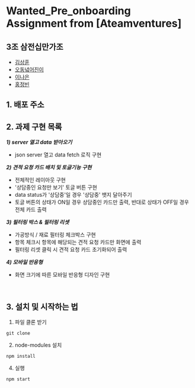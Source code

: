 # Wanted_Pre_onboarding Assignment from [Ateamventures]

## 3조 삼전십만가조

- [김상훈](https://github.com/Ho0on)
- [오동녘어진이](https://github.com/eojine94)
- [이나은](https://github.com/cotton-cotton)
- [홍정빈](https://github.com/tohjbin2)

## 1. 배포 주소



## 2. 과제 구현 목록

***1) server 열고 data 받아오기***
- json server 열고 data fetch 로직 구현

***2) 견적 요청 카드 배치 및 토글기능 구현***
- 전체적인 레이아웃 구현
- '상담중인 요청만 보기' 토글 버튼 구현
- data status가 '상담중'일 경우 '상담중' 뱃지 달아주기
- 토글 버튼의 상태가 ON일 경우 상담중인 카드만 출력, 반대로 상태가 OFF일 경우 전체 카드 출력

***3) 필터링 박스 & 필터링 리셋***
- 가공방식 / 재료 필터링 체크박스 구현
- 항목 체크시 항목에 해당되는 견적 요청 카드만 화면에 출력
- 필터링 리셋 클릭 시 견적 요청 카드 초기화되어 출력

***4) 모바일 반응형***
- 화면 크기에 따른 모바일 반응형 디자인 구현
<br>

## 3. 설치 및 시작하는 법

1. 파일 클론 받기

```
git clone 
```

2. node-modules 설치

```
npm install
```

4. 실행

```
npm start
```
